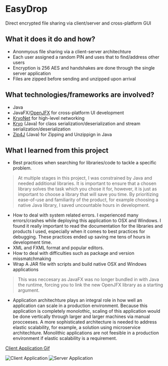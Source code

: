 # EasyDrop
Direct encrypted file sharing via client/server and cross-platform GUI

## What it does it do and how?
- Anonmyous file sharing via a client-server architechture
- Each user assigned a random PIN and uses that to find/address other users
- Encryption is 256 AES and handshakes are done through the single server application
- Files are zipped before sending and unzipped upon arrival

## What technologies/frameworks are involved?
- Java
- JavaFX/[OpenJFX](https://openjfx.io/) for cross-platform UI development
- [KryoNet](https://github.com/EsotericSoftware/kryonet) for high-level networking
- [Kryo](https://github.com/EsotericSoftware/kryo) (Java) for class serialization/deserialization and stream serialization/deserialization
- [Zip4J](https://github.com/srikanth-lingala/zip4j) (Java) for Zipping and Unzippign in Java


## What I learned from this project
- Best practices when searching for libraries/code to tackle a specific problem.
> At multiple stages in this project, I was constrained by Java and needed additional libraries. It is important to ensure that a chosen library solves the task which you chose it for, however, it is just as important to choose a library that will save you time. By prioritizing ease-of-use and familiarity of the product, for example choosing a native Java library, I saved uncountable hours in development. 
- How to deal with system related errors. I experienced many errors/crashes while deploying this application to OSX and Windows. I found it really important to read the documentation for the libraries and products I used, especially when it comes to best practices for debugging. These practices ended up saving me tens of hours in development time.
- XML and FXML format and popular editors.
- How to deal with difficulties such as package and version missmatchmaking
- Wrap A JAR file with scripts and build native OSX and Windows applications
> This was neccesary as JavaFX was no longer bundled in with Java the runtime, forcing you to link the new OpenJFX library as a starting argument.
- Application architechture plays an integral role in how well an application can scale in a production environment. Because this application is completely monolothic, scaling of this application would be done vertically through larger and larger machines via manual procceeses. A more sophisticated architecture is needed to address elastic scalability, for example, a solution using microservice architechture. Monolithic applications are not feesible in a production environment if elastic scalability is a requirement.

[Client Application Gif](https://i.gyazo.com/346f5f6dda1f1abe48c9c1410de140fa.mp4)

![Client Application](https://i.gyazo.com/f16f55add65bec9996d8c8df7e84d3f1.png)
![Server Application](https://i.gyazo.com/7bf29ff31750435c1a853afdabad946e.png)
